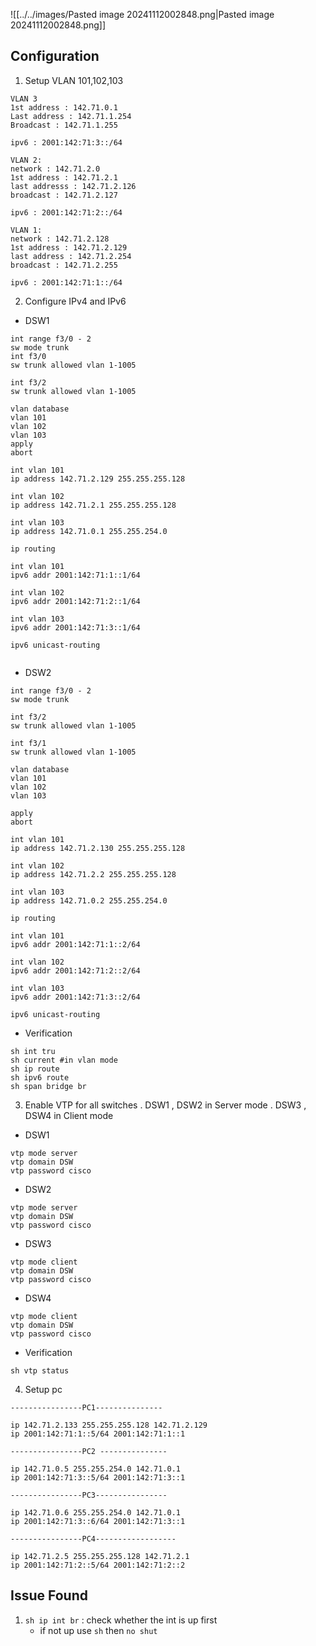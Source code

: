 ![[../../images/Pasted image 20241112002848.png|Pasted image 20241112002848.png]]

## Configuration

1.  Setup VLAN 101,102,103
```
VLAN 3
1st address : 142.71.0.1
Last address : 142.71.1.254
Broadcast : 142.71.1.255

ipv6 : 2001:142:71:3::/64

VLAN 2:
network : 142.71.2.0
1st address : 142.71.2.1
last addresss : 142.71.2.126
broadcast : 142.71.2.127

ipv6 : 2001:142:71:2::/64

VLAN 1:
network : 142.71.2.128
1st address : 142.71.2.129
last address : 142.71.2.254
broadcast : 142.71.2.255

ipv6 : 2001:142:71:1::/64
```
2. Configure IPv4 and IPv6

- DSW1
```
int range f3/0 - 2
sw mode trunk
int f3/0
sw trunk allowed vlan 1-1005

int f3/2
sw trunk allowed vlan 1-1005

vlan database
vlan 101
vlan 102
vlan 103
apply
abort

int vlan 101
ip address 142.71.2.129 255.255.255.128

int vlan 102
ip address 142.71.2.1 255.255.255.128

int vlan 103
ip address 142.71.0.1 255.255.254.0

ip routing

int vlan 101
ipv6 addr 2001:142:71:1::1/64

int vlan 102
ipv6 addr 2001:142:71:2::1/64 

int vlan 103
ipv6 addr 2001:142:71:3::1/64

ipv6 unicast-routing


```
- DSW2
```
int range f3/0 - 2
sw mode trunk

int f3/2
sw trunk allowed vlan 1-1005

int f3/1
sw trunk allowed vlan 1-1005

vlan database
vlan 101
vlan 102
vlan 103

apply
abort

int vlan 101
ip address 142.71.2.130 255.255.255.128

int vlan 102
ip address 142.71.2.2 255.255.255.128

int vlan 103
ip address 142.71.0.2 255.255.254.0

ip routing 

int vlan 101
ipv6 addr 2001:142:71:1::2/64

int vlan 102
ipv6 addr 2001:142:71:2::2/64 

int vlan 103
ipv6 addr 2001:142:71:3::2/64

ipv6 unicast-routing
```

- Verification 
```
sh int tru
sh current #in vlan mode
sh ip route
sh ipv6 route
sh span bridge br
```
3. Enable VTP for all switches . DSW1 , DSW2 in Server mode . DSW3 , DSW4 in Client mode

- DSW1
```
vtp mode server
vtp domain DSW
vtp password cisco
```

- DSW2
```
vtp mode server
vtp domain DSW
vtp password cisco
```

- DSW3
```
vtp mode client
vtp domain DSW
vtp password cisco
```

- DSW4
```
vtp mode client
vtp domain DSW
vtp password cisco
```
- Verification
```
sh vtp status
```

4. Setup pc

```
----------------PC1---------------

ip 142.71.2.133 255.255.255.128 142.71.2.129
ip 2001:142:71:1::5/64 2001:142:71:1::1

----------------PC2 ---------------

ip 142.71.0.5 255.255.254.0 142.71.0.1
ip 2001:142:71:3::5/64 2001:142:71:3::1

----------------PC3----------------

ip 142.71.0.6 255.255.254.0 142.71.0.1
ip 2001:142:71:3::6/64 2001:142:71:3::1

----------------PC4------------------

ip 142.71.2.5 255.255.255.128 142.71.2.1
ip 2001:142:71:2::5/64 2001:142:71:2::2
```

## Issue Found

1. `sh ip int br` : check whether the int is up first
	- if not up use `sh` then `no shut`
